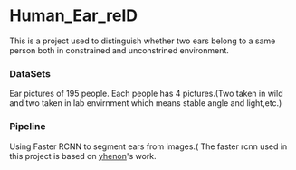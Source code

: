 # Human_Ear_reID
This is a project used to distinguish whether two ears belong to a same person both in constrained and unconstrined environment.

### DataSets
Ear pictures of 195 people. Each people has 4 pictures.(Two taken in wild and two taken in lab envirnment which means stable angle and light,etc.)<br>

### Pipeline
Using Faster RCNN to segment ears from images.( The faster rcnn used in this project is based on [yhenon](https://github.com/you359/Keras-FasterRCNN)'s work.<br>

